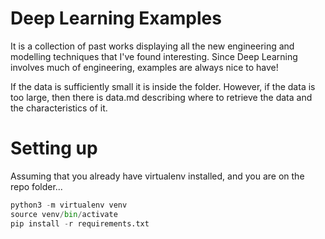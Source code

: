 # Deep Learning Examples

It is a collection of past works displaying all the new engineering and modelling techniques that I've found interesting. Since Deep Learning involves much of engineering, examples are always nice to have!

If the data is sufficiently small it is inside the folder. However, if the data is too large, then there is data.md describing where to retrieve the data and the characteristics of it.

# Setting up

Assuming that you already have virtualenv installed, and you are on the repo folder...

```python
python3 -m virtualenv venv
source venv/bin/activate
pip install -r requirements.txt
```